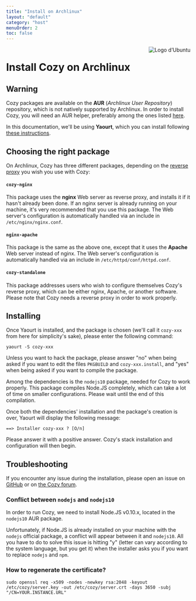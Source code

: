 ```yaml
---
title: "Install on Archlinux"
layout: "default"
category: "host"
menuOrder: 2
toc: false
---
```



<div style="height: 0; overflow: shown; text-align: right">
<img alt="Logo d’Ubuntu" src="/assets/images/archlinux-logo.png">
</div>

# Install Cozy on Archlinux

## Warning

Cozy packages are available on the **AUR** (*Archlinux User Repository*) repository, which is not natively supported by Archlinux. In order to install Cozy, you will need an AUR helper, preferably among the ones listed [here](https://wiki.archlinux.org/index.php/AUR_helpers).

In this documentation, we'll be using **Yaourt**, which you can install following [these instructions](https://archlinux.fr/yaourt-en).

## Choosing the right package

On Archlinux, Cozy has three different packages, depending on the [reverse proxy](https://en.wikipedia.org/wiki/Reverse_proxy) you wish you use with Cozy:

#### `cozy-nginx` 

This package uses the **nginx** Web server as reverse proxy, and installs it if it hasn't already been done. If an nginx server is already running on your machine, it's very recommended that you use this package. The Web server's configuration is automatically handled via an include in `/etc/nginx/nginx.conf`.

#### `nginx-apache`

This package is the same as the above one, except that it uses the **Apache** Web server instead of nginx. The Web server's configuration is automatically handled via an include in `/etc/httpd/conf/httpd.conf`.

#### `cozy-standalone`

This package addresses users who wish to configure themselves Cozy's reverse proxy, which can be either nginx, Apache, or another software. Please note that Cozy needs a reverse proxy in order to work properly.

## Installing

Once Yaourt is installed, and the package is chosen (we'll call it `cozy-xxx` from here for simplicity's sake), please enter the following command:

```
yaourt -S cozy-xxx
```

Unless you want to hack the package, please answer "no" when being asked if you want to edit the files `PKGBUILD` and `cozy-xxx.install`, and "yes" when being asked if you want to compile the package.

Among the dependencies is the `nodejs10` package, needed for Cozy to work properly. This package compiles Node.JS completely, which can take a lot of time on smaller configurations. Please wait until the end of this compilation.

Once both the dependencies' installation and the package's creation is over, Yaourt will display the following message:

```
==> Installer cozy-xxx ? [O/n]
```
Please answer it with a positive answer. Cozy's stack installation and configuration will then begin.

## Troubleshooting

If you encounter any issue during the installation, please open an issue on [GitHub](https://github.com/babolivier/cozy-archlinux) or on [the Cozy forum](https://forum.cozy.io/t/cozy-on-archlinux/1342).

### Conflict between `nodejs` and `nodejs10`

In order to run Cozy, we need to install Node.JS v0.10.x, located in the `nodejs10` AUR package. 

Unfortunately, if Node.JS is already installed on your machine with the `nodejs` official package, a conflict will appear between it and `nodejs10`. All you have to do to solve this issue is hitting "y" (letter can vary according to the system language, but you get it) when the installer asks you if you want to replace `nodejs` and `npm`.

### How to regenerate the certificate?

    sudo openssl req -x509 -nodes -newkey rsa:2048 -keyout /etc/cozy/server.key -out /etc/cozy/server.crt -days 3650 -subj "/CN=YOUR.INSTANCE.URL"
